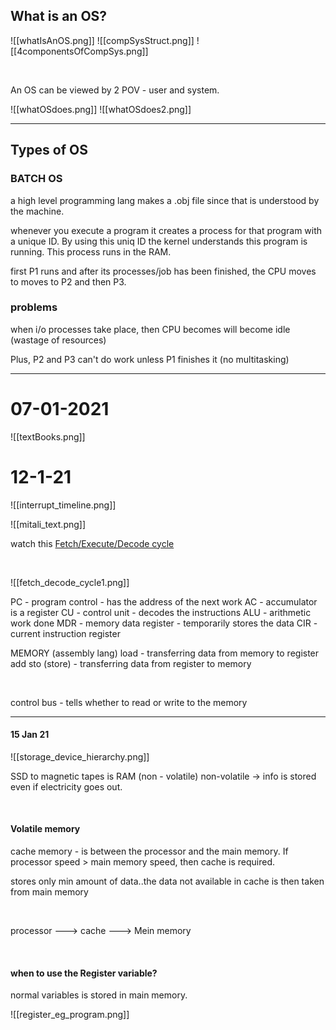 ## What is an OS?
![[whatIsAnOS.png]]
![[compSysStruct.png]]
![[4componentsOfCompSys.png]]

<br>

An OS can be viewed by 2 POV - user and system.

![[whatOSdoes.png]]
![[whatOSdoes2.png]]


---
## Types of OS

### BATCH OS

a high level programming lang  makes a .obj file since that is understood by the machine.

whenever you execute a program it creates a process for that program with a unique ID. By using this uniq ID the kernel understands this program is running. This process runs in the RAM.


first P1 runs and after its processes/job has been finished, the CPU moves to moves to P2 and then P3.


### problems
when i/o processes take place, then CPU becomes will become idle (wastage of resources)

Plus, P2 and P3 can't do work unless P1 finishes it (no multitasking)

---
# 07-01-2021 
![[textBooks.png]]


# 12-1-21

![[interrupt_timeline.png]]

![[mitali_text.png]]

watch this [Fetch/Execute/Decode cycle](https://www.youtube.com/watch?v=04UGopESS6A&t=5s)

<br>

![[fetch_decode_cycle1.png]]

PC - program control - has the address of the next work
AC - accumulator is a register
CU - control unit - decodes the instructions
ALU - arithmetic work done
MDR - memory data register - temporarily stores the data
CIR - current instruction register

MEMORY (assembly lang)
load - transferring data from memory to register
add
sto (store) - transferring data from register to memory

<br>

control bus - tells whether to read or write to the memory

---

#### 15 Jan 21
![[storage_device_hierarchy.png]]

SSD to magnetic tapes is RAM (non - volatile)
non-volatile -> info is stored even if electricity goes out.

<br>

#### Volatile memory
cache memory - is between the processor and the main memory.
If processor speed > main memory speed, then cache is required.

stores only min amount of data..the data not available in cache is then taken from main memory

<br>

processor ---> cache ---> Mein memory

<br>

#### when to use the Register variable?
normal variables is stored in main memory.

![[register_eg_program.png]]